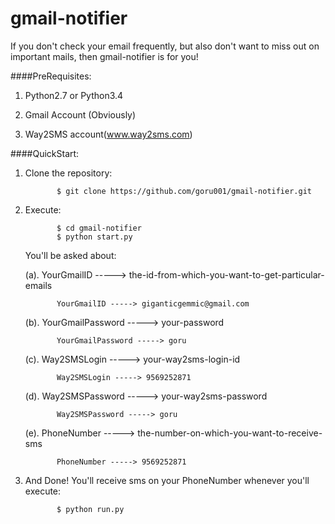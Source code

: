 # gmail-notifier
If you don't check your email frequently, but also don't want to miss out on important mails, then gmail-notifier is for you!

####PreRequisites:

1. Python2.7 or Python3.4

2. Gmail Account (Obviously)

3. Way2SMS account(www.way2sms.com)


####QuickStart:

1. Clone the repository:

              $ git clone https://github.com/goru001/gmail-notifier.git
              
2. Execute:

              $ cd gmail-notifier
              $ python start.py
              
   You'll be asked about:
   
   (a). YourGmailID ----->  the-id-from-which-you-want-to-get-particular-emails
   
              YourGmailID -----> giganticgemmic@gmail.com
   
   
   (b). YourGmailPassword ----->  your-password
   
              YourGmailPassword -----> goru
   
   
   (c). Way2SMSLogin ----->  your-way2sms-login-id
   
              Way2SMSLogin -----> 9569252871
   
   
   (d). Way2SMSPassword ----->  your-way2sms-password
   
              Way2SMSPassword -----> goru
             
              
   (e). PhoneNumber -----> the-number-on-which-you-want-to-receive-sms
  
              PhoneNumber -----> 9569252871
              


3. And Done! You'll receive sms on your PhoneNumber whenever you'll execute:

              $ python run.py 
